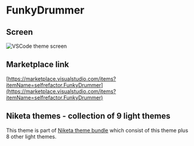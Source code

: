 # FunkyDrummer

## Screen

![VSCode theme screen](https://github.com/selfrefactor/niketa-themes/blob/master/packages/funky_drummer/theme/funky.drummer.png?raw=true)

## Marketplace link

[https://marketplace.visualstudio.com/items?itemName=selfrefactor.FunkyDrummer](https://marketplace.visualstudio.com/items?itemName=selfrefactor.FunkyDrummer)

## Niketa themes - collection of 9 light themes
 
This theme is part of [Niketa theme bundle](https://marketplace.visualstudio.com/items?itemName=selfrefactor.Niketa-theme) which consist of this theme plus 8 other light themes.